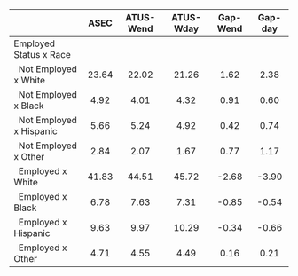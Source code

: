 
|                      |         ASEC |    ATUS-Wend |    ATUS-Wday |     Gap-Wend |      Gap-day |
| -------------------- | :----------: | :----------: | :----------: | :----------: | :----------: |
| Employed Status x Race |              |              |              |              |              |
| &nbsp;&nbsp;Not Employed x White |        23.64 |        22.02 |        21.26 |         1.62 |         2.38 |
| &nbsp;&nbsp;Not Employed x Black |         4.92 |         4.01 |         4.32 |         0.91 |         0.60 |
| &nbsp;&nbsp;Not Employed x Hispanic |         5.66 |         5.24 |         4.92 |         0.42 |         0.74 |
| &nbsp;&nbsp;Not Employed x Other |         2.84 |         2.07 |         1.67 |         0.77 |         1.17 |
| &nbsp;&nbsp;Employed x White |        41.83 |        44.51 |        45.72 |        -2.68 |        -3.90 |
| &nbsp;&nbsp;Employed x Black |         6.78 |         7.63 |         7.31 |        -0.85 |        -0.54 |
| &nbsp;&nbsp;Employed x Hispanic |         9.63 |         9.97 |        10.29 |        -0.34 |        -0.66 |
| &nbsp;&nbsp;Employed x Other |         4.71 |         4.55 |         4.49 |         0.16 |         0.21 |

